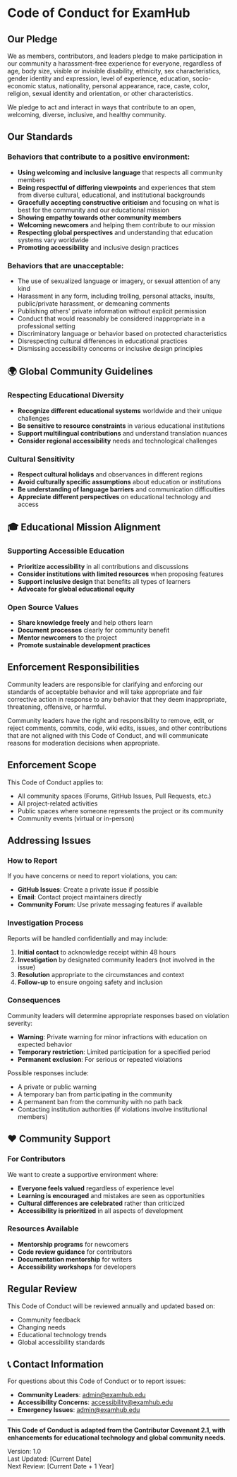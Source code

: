 # Code of Conduct for ExamHub

## Our Pledge

We as members, contributors, and leaders pledge to make participation in our community a harassment-free experience for everyone, regardless of age, body size, visible or invisible disability, ethnicity, sex characteristics, gender identity and expression, level of experience, education, socio-economic status, nationality, personal appearance, race, caste, color, religion, sexual identity and orientation, or other characteristics.

We pledge to act and interact in ways that contribute to an open, welcoming, diverse, inclusive, and healthy community.

## Our Standards

### Behaviors that contribute to a positive environment:

- **Using welcoming and inclusive language** that respects all community members
- **Being respectful of differing viewpoints** and experiences that stem from diverse cultural, educational, and institutional backgrounds
- **Gracefully accepting constructive criticism** and focusing on what is best for the community and our educational mission
- **Showing empathy towards other community members**
- **Welcoming newcomers** and helping them contribute to our mission
- **Respecting global perspectives** and understanding that education systems vary worldwide
- **Promoting accessibility** and inclusive design practices

### Behaviors that are unacceptable:

- The use of sexualized language or imagery, or sexual attention of any kind
- Harassment in any form, including trolling, personal attacks, insults, public/private harassment, or demeaning comments
- Publishing others' private information without explicit permission
- Conduct that would reasonably be considered inappropriate in a professional setting
- Discriminatory language or behavior based on protected characteristics
- Disrespecting cultural differences in educational practices
- Dismissing accessibility concerns or inclusive design principles

## 🌍 Global Community Guidelines

### Respecting Educational Diversity

- **Recognize different educational systems** worldwide and their unique challenges
- **Be sensitive to resource constraints** in various educational institutions
- **Support multilingual contributions** and understand translation nuances
- **Consider regional accessibility** needs and technological challenges

### Cultural Sensitivity

- **Respect cultural holidays** and observances in different regions
- **Avoid culturally specific assumptions** about education or institutions
- **Be understanding of language barriers** and communication difficulties
- **Appreciate different perspectives** on educational technology and access

## 🎓 Educational Mission Alignment

### Supporting Accessible Education

- **Prioritize accessibility** in all contributions and discussions
- **Consider institutions with limited resources** when proposing features
- **Support inclusive design** that benefits all types of learners
- **Advocate for global educational equity**

### Open Source Values

- **Share knowledge freely** and help others learn
- **Document processes** clearly for community benefit
- **Mentor newcomers** to the project
- **Promote sustainable development practices**

## Enforcement Responsibilities

Community leaders are responsible for clarifying and enforcing our standards of acceptable behavior and will take appropriate and fair corrective action in response to any behavior that they deem inappropriate, threatening, offensive, or harmful.

Community leaders have the right and responsibility to remove, edit, or reject comments, commits, code, wiki edits, issues, and other contributions that are not aligned with this Code of Conduct, and will communicate reasons for moderation decisions when appropriate.

## Enforcement Scope

This Code of Conduct applies to:
- All community spaces (Forums, GitHub Issues, Pull Requests, etc.)
- All project-related activities
- Public spaces where someone represents the project or its community
- Community events (virtual or in-person)

## Addressing Issues

### How to Report

If you have concerns or need to report violations, you can:

- **GitHub Issues**: Create a private issue if possible
- **Email**: Contact project maintainers directly
- **Community Forum**: Use private messaging features if available

### Investigation Process

Reports will be handled confidentially and may include:
1. **Initial contact** to acknowledge receipt within 48 hours
2. **Investigation** by designated community leaders (not involved in the issue)
3. **Resolution** appropriate to the circumstances and context
4. **Follow-up** to ensure ongoing safety and inclusion

### Consequences

Community leaders will determine appropriate responses based on violation severity:

- **Warning**: Private warning for minor infractions with education on expected behavior
- **Temporary restriction**: Limited participation for a specified period
- **Permanent exclusion**: For serious or repeated violations

Possible responses include:
- A private or public warning
- A temporary ban from participating in the community
- A permanent ban from the community with no path back
- Contacting institution authorities (if violations involve institutional members)

## ❤️ Community Support

### For Contributors

We want to create a supportive environment where:
- **Everyone feels valued** regardless of experience level
- **Learning is encouraged** and mistakes are seen as opportunities
- **Cultural differences are celebrated** rather than criticized
- **Accessibility is prioritized** in all aspects of development

### Resources Available

- **Mentorship programs** for newcomers
- **Code review guidance** for contributors
- **Documentation mentorship** for writers
- **Accessibility workshops** for developers

## Regular Review

This Code of Conduct will be reviewed annually and updated based on:
- Community feedback
- Changing needs
- Educational technology trends
- Global accessibility standards

## 📞 Contact Information

For questions about this Code of Conduct or to report issues:
- **Community Leaders**: admin@examhub.edu
- **Accessibility Concerns**: accessibility@examhub.edu
- **Emergency Issues**: admin@examhub.edu

---

**This Code of Conduct is adapted from the Contributor Covenant 2.1, with enhancements for educational technology and global community needs.**

Version: 1.0  
Last Updated: [Current Date]  
Next Review: [Current Date + 1 Year]
